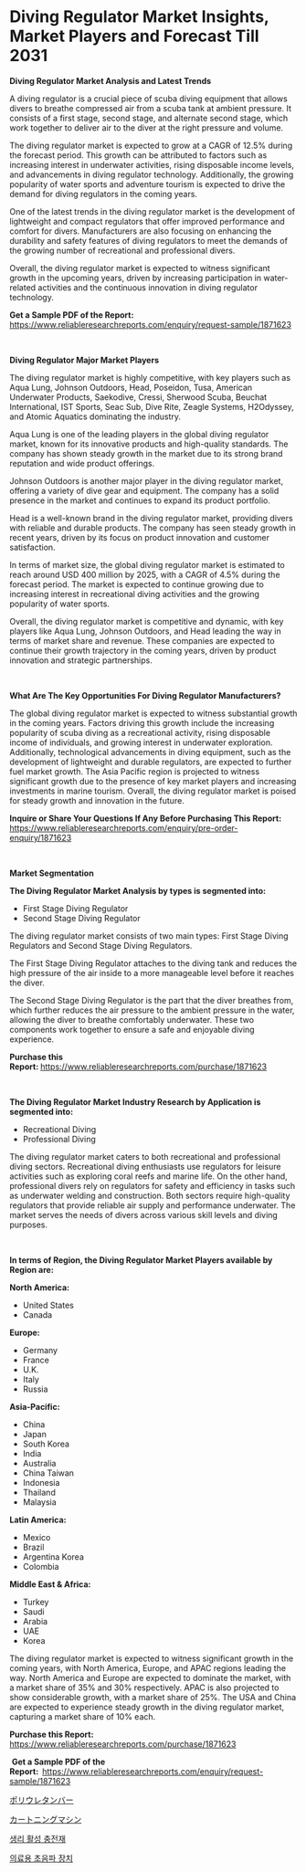 <p><h1>Diving Regulator Market Insights, Market Players and Forecast Till 2031</h1></p><p><strong>Diving Regulator Market Analysis and Latest Trends</strong></p>
<p><p>A diving regulator is a crucial piece of scuba diving equipment that allows divers to breathe compressed air from a scuba tank at ambient pressure. It consists of a first stage, second stage, and alternate second stage, which work together to deliver air to the diver at the right pressure and volume.</p><p>The diving regulator market is expected to grow at a CAGR of 12.5% during the forecast period. This growth can be attributed to factors such as increasing interest in underwater activities, rising disposable income levels, and advancements in diving regulator technology. Additionally, the growing popularity of water sports and adventure tourism is expected to drive the demand for diving regulators in the coming years.</p><p>One of the latest trends in the diving regulator market is the development of lightweight and compact regulators that offer improved performance and comfort for divers. Manufacturers are also focusing on enhancing the durability and safety features of diving regulators to meet the demands of the growing number of recreational and professional divers.</p><p>Overall, the diving regulator market is expected to witness significant growth in the upcoming years, driven by increasing participation in water-related activities and the continuous innovation in diving regulator technology.</p></p>
<p><strong>Get a Sample PDF of the Report:&nbsp;</strong> <a href="https://www.reliableresearchreports.com/enquiry/request-sample/1871623">https://www.reliableresearchreports.com/enquiry/request-sample/1871623</a></p>
<p>&nbsp;</p>
<p><strong>Diving Regulator Major Market Players</strong></p>
<p><p>The diving regulator market is highly competitive, with key players such as Aqua Lung, Johnson Outdoors, Head, Poseidon, Tusa, American Underwater Products, Saekodive, Cressi, Sherwood Scuba, Beuchat International, IST Sports, Seac Sub, Dive Rite, Zeagle Systems, H2Odyssey, and Atomic Aquatics dominating the industry.</p><p>Aqua Lung is one of the leading players in the global diving regulator market, known for its innovative products and high-quality standards. The company has shown steady growth in the market due to its strong brand reputation and wide product offerings.</p><p>Johnson Outdoors is another major player in the diving regulator market, offering a variety of dive gear and equipment. The company has a solid presence in the market and continues to expand its product portfolio.</p><p>Head is a well-known brand in the diving regulator market, providing divers with reliable and durable products. The company has seen steady growth in recent years, driven by its focus on product innovation and customer satisfaction.</p><p>In terms of market size, the global diving regulator market is estimated to reach around USD 400 million by 2025, with a CAGR of 4.5% during the forecast period. The market is expected to continue growing due to increasing interest in recreational diving activities and the growing popularity of water sports.</p><p>Overall, the diving regulator market is competitive and dynamic, with key players like Aqua Lung, Johnson Outdoors, and Head leading the way in terms of market share and revenue. These companies are expected to continue their growth trajectory in the coming years, driven by product innovation and strategic partnerships.</p></p>
<p>&nbsp;</p>
<p><strong>What Are The Key Opportunities For Diving Regulator Manufacturers?</strong></p>
<p><p>The global diving regulator market is expected to witness substantial growth in the coming years. Factors driving this growth include the increasing popularity of scuba diving as a recreational activity, rising disposable income of individuals, and growing interest in underwater exploration. Additionally, technological advancements in diving equipment, such as the development of lightweight and durable regulators, are expected to further fuel market growth. The Asia Pacific region is projected to witness significant growth due to the presence of key market players and increasing investments in marine tourism. Overall, the diving regulator market is poised for steady growth and innovation in the future.</p></p>
<p><strong>Inquire or Share Your Questions If Any Before Purchasing This Report:</strong> <a href="https://www.reliableresearchreports.com/enquiry/pre-order-enquiry/1871623">https://www.reliableresearchreports.com/enquiry/pre-order-enquiry/1871623</a></p>
<p>&nbsp;</p>
<p><strong>Market Segmentation</strong></p>
<p><strong>The Diving Regulator Market Analysis by types is segmented into:</strong></p>
<p><ul><li>First Stage Diving Regulator</li><li>Second Stage Diving Regulator</li></ul></p>
<p><p>The diving regulator market consists of two main types: First Stage Diving Regulators and Second Stage Diving Regulators. </p><p>The First Stage Diving Regulator attaches to the diving tank and reduces the high pressure of the air inside to a more manageable level before it reaches the diver. </p><p>The Second Stage Diving Regulator is the part that the diver breathes from, which further reduces the air pressure to the ambient pressure in the water, allowing the diver to breathe comfortably underwater. These two components work together to ensure a safe and enjoyable diving experience.</p></p>
<p><strong>Purchase this Report:&nbsp;</strong><a href="https://www.reliableresearchreports.com/purchase/1871623">https://www.reliableresearchreports.com/purchase/1871623</a></p>
<p>&nbsp;</p>
<p><strong>The Diving Regulator Market Industry Research by Application is segmented into:</strong></p>
<p><ul><li>Recreational Diving</li><li>Professional Diving</li></ul></p>
<p><p>The diving regulator market caters to both recreational and professional diving sectors. Recreational diving enthusiasts use regulators for leisure activities such as exploring coral reefs and marine life. On the other hand, professional divers rely on regulators for safety and efficiency in tasks such as underwater welding and construction. Both sectors require high-quality regulators that provide reliable air supply and performance underwater. The market serves the needs of divers across various skill levels and diving purposes.</p></p>
<p>&nbsp;</p>
<p><strong>In terms of Region, the Diving Regulator Market Players available by Region are:</strong></p>
<p>
    <p> <strong> North America: </strong>
        <ul>
            <li>United States</li>
            <li>Canada</li>
        </ul>
        </p> 
    <p> <strong> Europe: </strong>
        <ul>
            <li>Germany</li>
            <li>France</li>
            <li>U.K.</li>
            <li>Italy</li>
            <li>Russia</li>
        </ul>
        </p> 
    <p> <strong> Asia-Pacific: </strong>
        <ul>
            <li>China</li>
            <li>Japan</li>
            <li>South Korea</li>
            <li>India</li>
            <li>Australia</li>
            <li>China Taiwan</li>
            <li>Indonesia</li>
            <li>Thailand</li>
            <li>Malaysia</li>
        </ul>
        </p> 
    <p> <strong> Latin America: </strong>
        <ul>
            <li>Mexico</li>
            <li>Brazil</li>
            <li>Argentina Korea</li>
            <li>Colombia</li>
        </ul>
        </p> 
    <p> <strong> Middle East & Africa: </strong>
        <ul>
            <li>Turkey</li>
            <li>Saudi</li>
            <li>Arabia</li>
            <li>UAE</li>
            <li>Korea</li>
        </ul>
    </p>
    </p>
<p><p>The diving regulator market is expected to witness significant growth in the coming years, with North America, Europe, and APAC regions leading the way. North America and Europe are expected to dominate the market, with a market share of 35% and 30% respectively. APAC is also projected to show considerable growth, with a market share of 25%. The USA and China are expected to experience steady growth in the diving regulator market, capturing a market share of 10% each.</p></p>
<p><strong>Purchase this Report: </strong><a href="https://www.reliableresearchreports.com/purchase/1871623">https://www.reliableresearchreports.com/purchase/1871623</a></p>
<p>&nbsp;<strong>Get a Sample PDF of the Report:&nbsp;&nbsp;</strong><a href="https://www.reliableresearchreports.com/enquiry/request-sample/1871623">https://www.reliableresearchreports.com/enquiry/request-sample/1871623</a></p>
<p><strong></strong></p>
<p><p><a href="https://medium.com/@anabelavenport7854/%E3%83%9D%E3%83%AA%E3%82%A6%E3%83%AC%E3%82%BF%E3%83%B3%E3%83%90%E3%83%BC%E5%B8%82%E5%A0%B4%E3%81%AE%E8%A6%8F%E6%A8%A1%E3%81%AF-%E3%82%B0%E3%83%AD%E3%83%BC%E3%83%90%E3%83%AB%E7%94%A3%E6%A5%AD%E3%81%A7%E6%9C%80%E9%81%A9%E3%81%AA%E3%83%9E%E3%83%BC%E3%82%B1%E3%83%86%E3%82%A3%E3%83%B3%E3%82%B0%E3%83%81%E3%83%A3%E3%83%8D%E3%83%AB%E3%82%92%E6%98%8E%E3%82%89%E3%81%8B%E3%81%AB%E3%81%97%E3%81%BE%E3%81%99-ea4a7538b2d9">ポリウレタンバー</a></p><p><a href="https://github.com/SarahFahey88/Market-Research-Report-List-1/blob/main/40898826145.md">カートニングマシン</a></p><p><a href="https://medium.com/@maksymilianbaran1901/%EB%B0%94%EC%9D%B4%EC%98%A4%EC%95%A1%ED%8B%B0%EB%B8%8C-%ED%95%84%EB%A7%81-%EC%8B%9C%EC%9E%A5-%EB%B6%84%EC%84%9D-%EA%B8%80%EB%A1%9C%EB%B2%8C-%EC%82%B0%EC%97%85-%EA%B4%80%EC%A0%90-%EB%B0%8F-%EC%98%88%EC%B8%A1-2024%EB%85%84%EB%B6%80%ED%84%B0-2031%EB%85%84-fcfdb6754c49">생리 활성 충전재</a></p><p><a href="https://medium.com/@hugofirst44/%EC%9D%98%EB%A3%8C-%EC%B4%88%EC%9D%8C%ED%8C%8C-%EC%9E%A5%EB%B9%84-%EC%8B%9C%EC%9E%A5-%EC%9D%B8%EC%82%AC%EC%9D%B4%ED%8A%B8-%EC%8B%9C%EC%9E%A5-%EB%8F%99%ED%96%A5-%EC%84%B1%EC%9E%A5-2024%EB%85%84%EB%B6%80%ED%84%B0-2031%EB%85%84%EA%B9%8C%EC%A7%80-%EC%98%88%EC%B8%A1-0845a0df873f">의료용 초음파 장치</a></p></p>